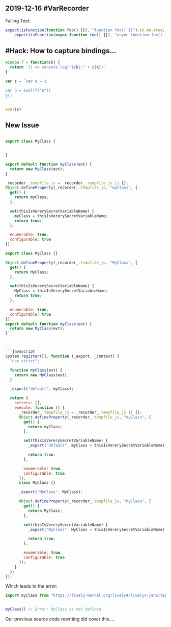 ## 2019-12-16 #VarRecorder 

Failing Test:

```javascript
expect(isFunction(function foo() {}), "function foo() {}").to.be.true;
    expect(isFunction(async function foo() {}), "async function foo() {}").to.be.true;
```

## #Hack: How to capture bindings...


```javascript
window.f = function(k) {
  return `() => console.log("${k}:" + ${k})`
}

var s = `var a = 3

var b = eval(f("a"))
b()
`

eval(s)
```

## New Issue

```javascript

export class MyClass {


}

export default function myClass(evt) {
  return new MyClass(evt);
}
```


```javascript
_recorder_.tempfile_js = _recorder_.tempfile_js || {};
Object.defineProperty(_recorder_.tempfile_js, "myClass", {
  get() {
    return myClass;
  },

  set(thisIsVererySecretVariableName) {
    myClass = thisIsVererySecretVariableName;
    return true;
  },

  enumerable: true,
  configurable: true
});

export class MyClass {}

Object.defineProperty(_recorder_.tempfile_js, "MyClass", {
  get() {
    return MyClass;
  },

  set(thisIsVererySecretVariableName) {
    MyClass = thisIsVererySecretVariableName;
    return true;
  },

  enumerable: true,
  configurable: true
});
export default function myClass(evt) {
  return new MyClass(evt);
}```



```javascript
System.register([], function (_export, _context) {
  "use strict";

  function myClass(evt) {
    return new MyClass(evt);
  }

  _export("default", myClass);

  return {
    setters: [],
    execute: function () {
      _recorder_.tempfile_js = _recorder_.tempfile_js || {};
      Object.defineProperty(_recorder_.tempfile_js, "myClass", {
        get() {
          return myClass;
        },

        set(thisIsVererySecretVariableName) {
          _export("default", myClass = thisIsVererySecretVariableName);

          return true;
        },

        enumerable: true,
        configurable: true
      });
      class MyClass {}

      _export("MyClass", MyClass);

      Object.defineProperty(_recorder_.tempfile_js, "MyClass", {
        get() {
          return MyClass;
        },

        set(thisIsVererySecretVariableName) {
          _export("MyClass", MyClass = thisIsVererySecretVariableName);

          return true;
        },

        enumerable: true,
        configurable: true
      });
    }
  };
});
```

Which leads to the error:

```javascript
import myClass from "https://lively-kernel.org/lively4/lively4-jens/tmp.js"


myClass() // Error: MyClass is not defined
```

Our previous source code rewriting did cover this.... 


